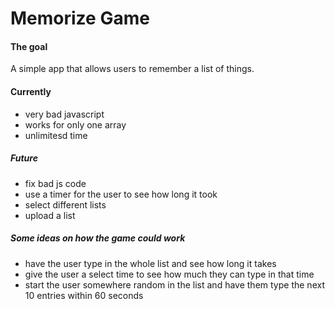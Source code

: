 # Memorize Game

#### The goal
A simple app that allows users to remember a list of things.

#### Currently
- very bad javascript
- works for only one array
- unlimitesd time

##### Future
- fix bad js code
- use a timer for the user to see how long it took
- select different lists
- upload a list

##### Some ideas on how the game could work
- have the user type in the whole list and see how long it takes
- give the user a select time to see how much they can type in that time
- start the user somewhere random in the list and have them type the next 10 entries within 60 seconds

